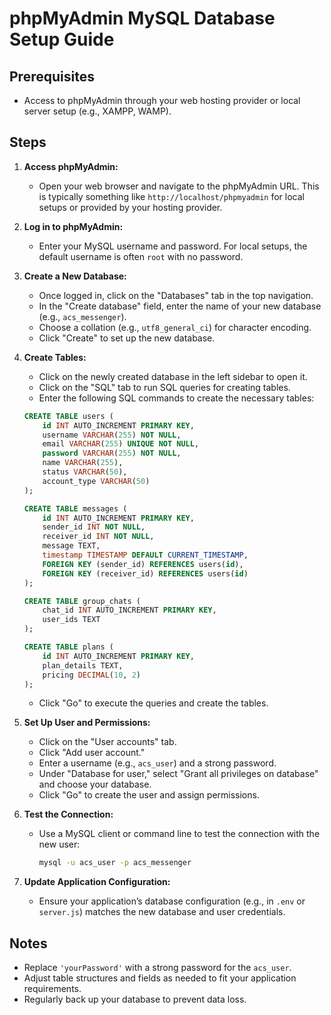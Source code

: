 # phpMyAdmin MySQL Database Setup Guide

## Prerequisites

- Access to phpMyAdmin through your web hosting provider or local server setup (e.g., XAMPP, WAMP).

## Steps

1. **Access phpMyAdmin:**
   - Open your web browser and navigate to the phpMyAdmin URL. This is typically something like `http://localhost/phpmyadmin` for local setups or provided by your hosting provider.

2. **Log in to phpMyAdmin:**
   - Enter your MySQL username and password. For local setups, the default username is often `root` with no password.

3. **Create a New Database:**
   - Once logged in, click on the "Databases" tab in the top navigation.
   - In the "Create database" field, enter the name of your new database (e.g., `acs_messenger`).
   - Choose a collation (e.g., `utf8_general_ci`) for character encoding.
   - Click "Create" to set up the new database.

4. **Create Tables:**
   - Click on the newly created database in the left sidebar to open it.
   - Click on the "SQL" tab to run SQL queries for creating tables.
   - Enter the following SQL commands to create the necessary tables:

   ```sql
   CREATE TABLE users (
       id INT AUTO_INCREMENT PRIMARY KEY,
       username VARCHAR(255) NOT NULL,
       email VARCHAR(255) UNIQUE NOT NULL,
       password VARCHAR(255) NOT NULL,
       name VARCHAR(255),
       status VARCHAR(50),
       account_type VARCHAR(50)
   );

   CREATE TABLE messages (
       id INT AUTO_INCREMENT PRIMARY KEY,
       sender_id INT NOT NULL,
       receiver_id INT NOT NULL,
       message TEXT,
       timestamp TIMESTAMP DEFAULT CURRENT_TIMESTAMP,
       FOREIGN KEY (sender_id) REFERENCES users(id),
       FOREIGN KEY (receiver_id) REFERENCES users(id)
   );

   CREATE TABLE group_chats (
       chat_id INT AUTO_INCREMENT PRIMARY KEY,
       user_ids TEXT
   );

   CREATE TABLE plans (
       id INT AUTO_INCREMENT PRIMARY KEY,
       plan_details TEXT,
       pricing DECIMAL(10, 2)
   );
   ```

   - Click "Go" to execute the queries and create the tables.

5. **Set Up User and Permissions:**
   - Click on the "User accounts" tab.
   - Click "Add user account."
   - Enter a username (e.g., `acs_user`) and a strong password.
   - Under "Database for user," select "Grant all privileges on database" and choose your database.
   - Click "Go" to create the user and assign permissions.

6. **Test the Connection:**
   - Use a MySQL client or command line to test the connection with the new user:
     ```bash
     mysql -u acs_user -p acs_messenger
     ```

7. **Update Application Configuration:**
   - Ensure your application’s database configuration (e.g., in `.env` or `server.js`) matches the new database and user credentials.

## Notes

- Replace `'yourPassword'` with a strong password for the `acs_user`.
- Adjust table structures and fields as needed to fit your application requirements.
- Regularly back up your database to prevent data loss. 